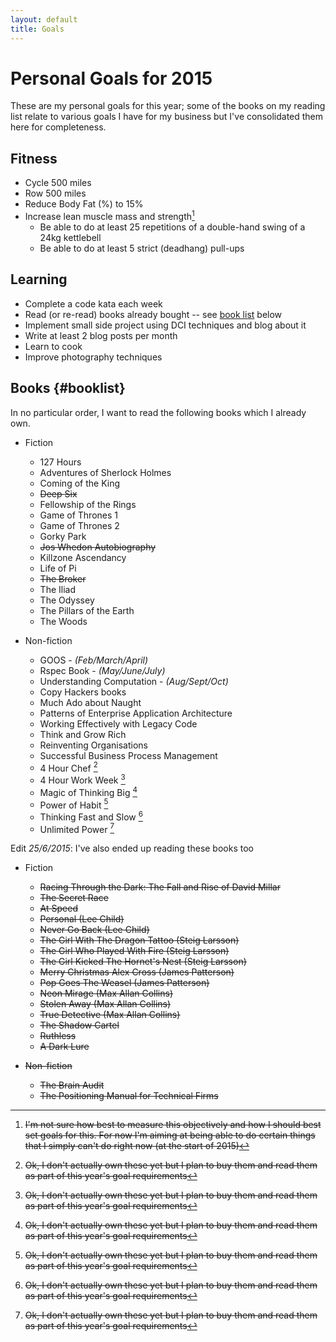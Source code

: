 ```yaml
---
layout: default
title: Goals
---
```

# Personal Goals for 2015

These are my personal goals for this year; some of the books on my reading list relate to various goals I have for my business but I've consolidated them here for completeness.

## Fitness

* Cycle 500 miles
* Row 500 miles
* Reduce Body Fat (%) to 15%
* Increase lean muscle mass and strength[^lmm]
  * Be able to do at least 25 repetitions of a double-hand swing of a 24kg kettlebell
  * Be able to do at least 5 strict (deadhang) pull-ups

[^lmm]: I'm not sure how best to measure this objectively and how I should best set goals for this. For now I'm aiming at being able to do certain things that I simply can't do right now (at the start of 2015) 

## Learning

* Complete a code kata each week
* Read (or re-read) books already bought -- see [book list](#booklist) below
* Implement small side project using DCI techniques and blog about it
* Write at least 2 blog posts per month
* Learn to cook
* Improve photography techniques

## Books {#booklist}

In no particular order, I want to read the following books which I already own.

  * Fiction
    * 127 Hours
    * Adventures of Sherlock Holmes
    * Coming of the King
    * <strike>Deep Six</strike>
    * Fellowship of the Rings
    * Game of Thrones 1
    * Game of Thrones 2
    * Gorky Park
    * <strike>Jos Whedon Autobiography</strike>
    * Killzone Ascendancy
    * Life of Pi
    * <strike>The Broker</strike>
    * The Iliad
    * The Odyssey
    * The Pillars of the Earth
    * The Woods

  * Non-fiction
    * GOOS - _(Feb/March/April)_
    * Rspec Book - _(May/June/July)_
    * Understanding Computation - _(Aug/Sept/Oct)_
    * Copy Hackers books
    * Much Ado about Naught
    * Patterns of Enterprise Application Architecture
    * Working Effectively with Legacy Code
    * Think and Grow Rich
    * Reinventing Organisations
    * Successful Business Process Management
    * 4 Hour Chef [^nyb]
    * 4 Hour Work Week [^nyb]
    * Magic of Thinking Big [^nyb]
    * Power of Habit [^nyb]
    * Thinking Fast and Slow [^nyb]
    * Unlimited Power [^nyb]

Edit _25/6/2015_: I've also ended up reading these books too

  * Fiction
    * <strike>Racing Through the Dark: The Fall and Rise of David Millar</strike>
    * <strike>The Secret Race
    * <strike>At Speed
    * <strike>Personal (Lee Child)</strike>
    * <strike>Never Go Back (Lee Child)</strike>
    * <strike>The Girl With The Dragon Tattoo (Steig Larsson)</strike>
    * <strike>The Girl Who Played With Fire (Steig Larsson)</strike>
    * <strike>The Girl Kicked The Hornet's Nest (Steig Larsson)</strike>
    * <strike>Merry Christmas Alex Cross (James Patterson)</strike>
    * <strike>Pop Goes The Weasel (James Patterson)</strike>
    * <strike>Neon Mirage (Max Allan Collins)</strike>
    * <strike>Stolen Away (Max Allan Collins)</strike>
    * <strike>True Detective (Max Allan Collins)</strike>
    * <strike>The Shadow Cartel</strike>
    * <strike>Ruthless</strike>
    * A Dark Lure

  * Non-fiction
    * The Brain Audit
    * <strike>The Positioning Manual for Technical Firms</strike>


[^nyb]: Ok, I don't actually own these yet but I plan to buy them and read them as part of this year's goal requirements

